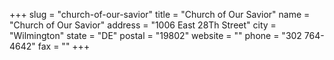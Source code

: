 +++
slug = "church-of-our-savior"
title = "Church of Our Savior"
name = "Church of Our Savior"
address = "1006 East 28Th Street"
city = "Wilmington"
state = "DE"
postal = "19802"
website = ""
phone = "302 764-4642"
fax = ""
+++
